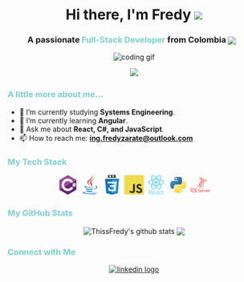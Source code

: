 <h1 align="center">Hi there, I'm Fredy <img src="https://media.giphy.com/media/hvRJCLFzcasrR4ia7z/giphy.gif" width="35"></h1>

<h3 align="center">A passionate <span style="color: #79d1d1;">Full-Stack Developer</span> from Colombia <img src="https://upload.wikimedia.org/wikipedia/commons/2/21/Flag_of_Colombia.svg" width="25" style="display:inline-block; vertical-align:middle;"></h3>

<p align="center">
  <img src="https://media.giphy.com/media/v1.Y2lkPTc5MGI3NjExZDlteXBxdXU4N3Z5NGNlcHA5Yzc4Ync5OThsZ3Z3NWdwY29qbHg0eCZlcD12MV9naWZzX3NlYXJjaCZjdD1n/JqmupuTVZYaQX5s094/giphy.gif" alt="coding gif" width="600"/>
</p>

<p align="center">
  <img src="https://raw.githubusercontent.com/ThissFredy/ThissFredy/main/resources/hr.gif" width="600" />
</p>

### <span style="color: #79d1d1;">A little more about me...</span>

- 🔭 I’m currently studying **Systems Engineering**.
- 🌱 I’m currently learning **Angular**.
- 💬 Ask me about **React, C#, and JavaScript**.
- 📫 How to reach me: **ing.fredyzarate@outlook.com**


### <span style="color: #79d1d1;">My Tech Stack</span>

<p align="center">
  <a href="https://learn.microsoft.com/en-us/dotnet/csharp/" target="_blank" rel="noreferrer"><img src="https://raw.githubusercontent.com/devicons/devicon/master/icons/csharp/csharp-original.svg" alt="csharp" width="40" height="40"/></a>
  <a href="https://www.java.com" target="_blank" rel="noreferrer"><img src="https://raw.githubusercontent.com/devicons/devicon/master/icons/java/java-original.svg" alt="java" width="40" height="40"/></a>
  <a href="https://www.w3schools.com/css/" target="_blank" rel="noreferrer"><img src="https://raw.githubusercontent.com/devicons/devicon/master/icons/css3/css3-original-wordmark.svg" alt="css3" width="40" height="40"/></a>
  <a href="https://developer.mozilla.org/en-US/docs/Web/JavaScript" target="_blank" rel="noreferrer"><img src="https://raw.githubusercontent.com/devicons/devicon/master/icons/javascript/javascript-original.svg" alt="javascript" width="40" height="40"/></a>
  <a href="https://reactjs.org/" target="_blank" rel="noreferrer"><img src="https://raw.githubusercontent.com/devicons/devicon/master/icons/react/react-original-wordmark.svg" alt="react" width="40" height="40"/></a>
  <a href="https://www.python.org" target="_blank" rel="noreferrer"><img src="https://raw.githubusercontent.com/devicons/devicon/master/icons/python/python-original.svg" alt="python" width="40" height="40"/></a>
  <a href="https://www.microsoft.com/sql-server" target="_blank" rel="noreferrer"><img src="https://raw.githubusercontent.com/devicons/devicon/master/icons/microsoftsqlserver/microsoftsqlserver-plain-wordmark.svg" alt="sql" width="40" height="40"/></a>
</p>

### <span style="color: #79d1d1;">My GitHub Stats</span>

<p align="center">
  <img align="center" src="https://github-readme-stats.vercel.app/api?username=ThissFredy&show_icons=true&hide_border=true&title_color=79d1d1&icon_color=79d1d1&bg_color=1a1b27&text_color=c9d1d9" alt="ThissFredy's github stats" />
  <img align="center" src="https://github-readme-stats.vercel.app/api/top-langs/?username=ThissFredy&layout=compact&hide_border=true&title_color=79d1d1&bg_color=1a1b27&text_color=c9d1d9" />
</p>

### <span style="color: #79d1d1;">Connect with Me</span>

<p align="center">
  <a href="https://www.linkedin.com/in/fredy-zarate-29a825370/" target="_blank">
    <img src="https://raw.githubusercontent.com/maurodesouza/profile-readme-generator/master/src/assets/icons/social/linkedin/default.svg" width="52" height="40" alt="linkedin logo" />
  </a>
</p>
